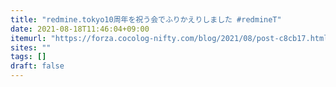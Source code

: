 ```yaml
---
title: "redmine.tokyo10周年を祝う会でふりかえりしました #redmineT"
date: 2021-08-18T11:46:04+09:00
itemurl: "https://forza.cocolog-nifty.com/blog/2021/08/post-c8cb17.html"
sites: ""
tags: []
draft: false
---
```



